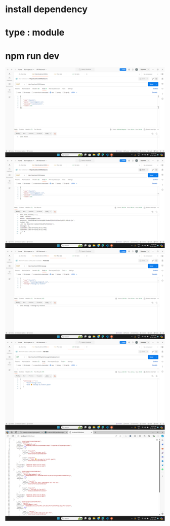 # install dependency
# type : module </br>

# npm run dev </br>
<img src="./screenshot/Screenshot 1 signup.png" alt="" >
<img src="./screenshot/Screenshot 2 signup.png" alt="" >
<img src="./screenshot/Screenshot send message.png" alt="" >
<img src="./screenshot/Screenshot users message.png" alt="">
<img src="./screenshot/Screenshot allusers.png" alt="" >